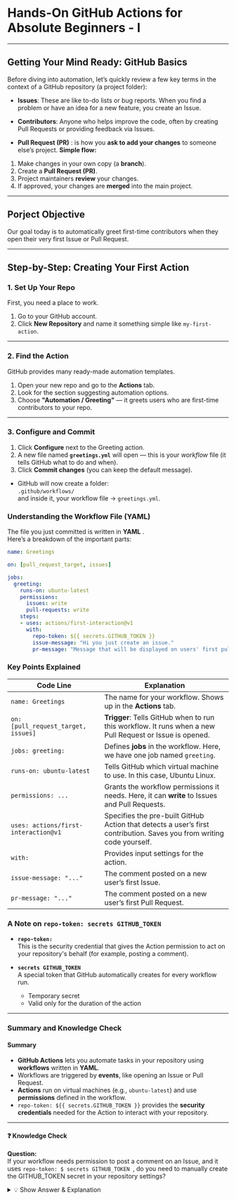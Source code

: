 # Hands-On GitHub Actions for Absolute Beginners - I
---
## Getting Your Mind Ready: GitHub Basics
Before diving into automation, let’s quickly review a few key terms in the context of a GitHub repository (a project folder):

- **Issues**: These are like to-do lists or bug reports. When you find a problem or have an idea for a new feature, you create an Issue.
- **Contributors**: Anyone who helps improve the code, often by creating Pull Requests or providing feedback via Issues.

- **Pull Request (PR)** : is how you **ask to add your changes** to someone else’s project.
**Simple flow:**
1. Make changes in your own copy (a **branch**).  
2. Create a **Pull Request (PR)**.  
3. Project maintainers **review** your changes.  
4. If approved, your changes are **merged** into the main project.

---

## Porject Objective
Our goal today is to automatically greet first-time contributors when they open their very first Issue or Pull Request.

---

## Step-by-Step: Creating Your First Action

###  1. Set Up Your Repo

First, you need a place to work.

1. Go to your GitHub account.  
2. Click **New Repository** and name it something simple like `my-first-action`.

---

###  2. Find the Action

GitHub provides many ready-made automation templates.

1. Open your new repo and go to the **Actions** tab.  
2. Look for the section suggesting automation options.  
3. Choose **"Automation / Greeting"** — it greets users who are first-time contributors to your repo.

---

###  3. Configure and Commit

1. Click **Configure** next to the Greeting action.  
2. A new file named **`greetings.yml`** will open — this is your *workflow* file (it tells GitHub what to do and when).  
3. Click **Commit changes** (you can keep the default message).

- GitHub will now create a folder:  
`.github/workflows/`  
and inside it, your workflow file → `greetings.yml`.

###  Understanding the Workflow File (YAML)

The file you just committed is written in **YAML** .  
Here’s a breakdown of the important parts:

```yaml
name: Greetings

on: [pull_request_target, issues]

jobs:
  greeting:
    runs-on: ubuntu-latest
    permissions:
      issues: write
      pull-requests: write
    steps:
    - uses: actions/first-interaction@v1
      with:
        repo-token: ${{ secrets.GITHUB_TOKEN }}
        issue-message: "Hi you just create an issue."
        pr-message: "Message that will be displayed on users' first pull request"
```
###  Key Points Explained

| Code Line                         | Explanation                                                                                  |
|----------------------------------|----------------------------------------------------------------------------------------------|
| `name: Greetings`                 | The  name for your workflow. Shows up in the **Actions** tab.                   |
| `on: [pull_request_target, issues]` | **Trigger**: Tells GitHub when to run this workflow. It runs when a new Pull Request or Issue is opened. |
| `jobs: greeting:`                 | Defines **jobs** in the workflow. Here, we have one job named `greeting`.                  |
| `runs-on: ubuntu-latest`          | Tells GitHub which virtual machine to use. In this case, Ubuntu Linux.                     |
| `permissions: ...`                | Grants the workflow permissions it needs. Here, it can **write** to Issues and Pull Requests. |
| `uses: actions/first-interaction@v1` | Specifies the pre-built GitHub Action that detects a user’s first contribution. Saves you from writing code yourself. |
| `with:`                           | Provides input settings for the action.                                                     |
| `issue-message: "..."`            | The comment posted on a new user’s first Issue.                                             |
| `pr-message: "..."`               | The comment posted on a new user’s first Pull Request.                                      |

###  A Note on `repo-token: secrets GITHUB_TOKEN `

- **`repo-token:`**  
  This is the security credential that gives the Action permission to act on your repository's behalf (for example, posting a comment).

- **` secrets GITHUB_TOKEN `**  
  A special token that GitHub automatically creates for every workflow run.  
  - Temporary secret  
  - Valid only for the duration of the action

---

###  Summary and Knowledge Check

#### Summary

- **GitHub Actions** lets you automate tasks in your repository using **workflows** written in **YAML**.  
- Workflows are triggered by **events**, like opening an Issue or Pull Request.  
- **Actions** run on virtual machines (e.g., `ubuntu-latest`) and use **permissions** defined in the workflow.  
- `repo-token: ${{ secrets.GITHUB_TOKEN }}` provides the **security credentials** needed for the Action to interact with your repository.

---

#### ❓ Knowledge Check

**Question:**  
If your workflow needs permission to post a comment on an Issue, and it uses `repo-token: $ secrets GITHUB_TOKEN `, do you need to manually create the GITHUB_TOKEN secret in your repository settings?
<details>
<summary>💡 Show Answer & Explanation</summary>
Answer:
No. The `GITHUB_TOKEN` is a (temporary, automatic secret) that GitHub provides to every workflow run. You do **not** need to create it manually.


